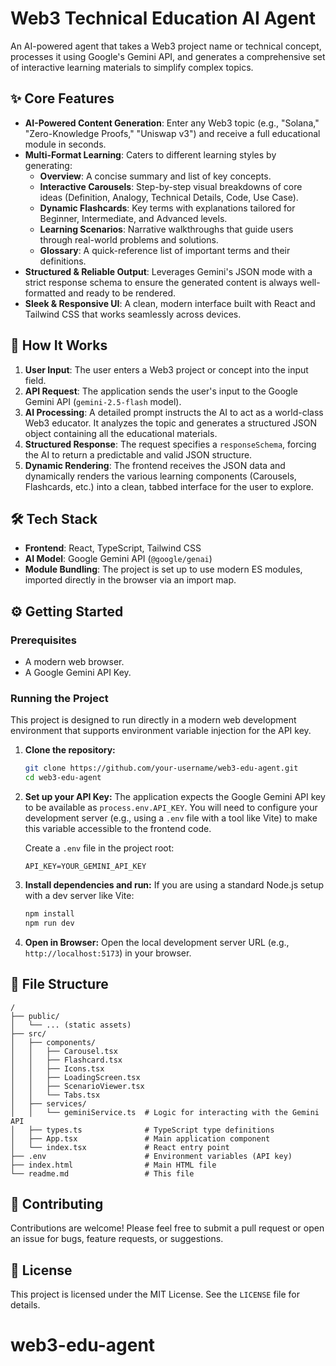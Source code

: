 # Web3 Technical Education AI Agent

An AI-powered agent that takes a Web3 project name or technical concept, processes it using Google's Gemini API, and generates a comprehensive set of interactive learning materials to simplify complex topics.

## ✨ Core Features

-   **AI-Powered Content Generation**: Enter any Web3 topic (e.g., "Solana," "Zero-Knowledge Proofs," "Uniswap v3") and receive a full educational module in seconds.
-   **Multi-Format Learning**: Caters to different learning styles by generating:
    -   **Overview**: A concise summary and list of key concepts.
    -   **Interactive Carousels**: Step-by-step visual breakdowns of core ideas (Definition, Analogy, Technical Details, Code, Use Case).
    -   **Dynamic Flashcards**: Key terms with explanations tailored for Beginner, Intermediate, and Advanced levels.
    -   **Learning Scenarios**: Narrative walkthroughs that guide users through real-world problems and solutions.
    -   **Glossary**: A quick-reference list of important terms and their definitions.
-   **Structured & Reliable Output**: Leverages Gemini's JSON mode with a strict response schema to ensure the generated content is always well-formatted and ready to be rendered.
-   **Sleek & Responsive UI**: A clean, modern interface built with React and Tailwind CSS that works seamlessly across devices.

## 🚀 How It Works

1.  **User Input**: The user enters a Web3 project or concept into the input field.
2.  **API Request**: The application sends the user's input to the Google Gemini API (`gemini-2.5-flash` model).
3.  **AI Processing**: A detailed prompt instructs the AI to act as a world-class Web3 educator. It analyzes the topic and generates a structured JSON object containing all the educational materials.
4.  **Structured Response**: The request specifies a `responseSchema`, forcing the AI to return a predictable and valid JSON structure.
5.  **Dynamic Rendering**: The frontend receives the JSON data and dynamically renders the various learning components (Carousels, Flashcards, etc.) into a clean, tabbed interface for the user to explore.

## 🛠️ Tech Stack

-   **Frontend**: React, TypeScript, Tailwind CSS
-   **AI Model**: Google Gemini API (`@google/genai`)
-   **Module Bundling**: The project is set up to use modern ES modules, imported directly in the browser via an import map.

## ⚙️ Getting Started

### Prerequisites

-   A modern web browser.
-   A Google Gemini API Key.

### Running the Project

This project is designed to run directly in a modern web development environment that supports environment variable injection for the API key.

1.  **Clone the repository:**
    ```bash
    git clone https://github.com/your-username/web3-edu-agent.git
    cd web3-edu-agent
    ```

2.  **Set up your API Key:**
    The application expects the Google Gemini API key to be available as `process.env.API_KEY`. You will need to configure your development server (e.g., using a `.env` file with a tool like Vite) to make this variable accessible to the frontend code.

    Create a `.env` file in the project root:
    ```
    API_KEY=YOUR_GEMINI_API_KEY
    ```

3.  **Install dependencies and run:**
    If you are using a standard Node.js setup with a dev server like Vite:
    ```bash
    npm install
    npm run dev
    ```

4.  **Open in Browser:**
    Open the local development server URL (e.g., `http://localhost:5173`) in your browser.

## 📂 File Structure

```
/
├── public/
│   └── ... (static assets)
├── src/
│   ├── components/
│   │   ├── Carousel.tsx
│   │   ├── Flashcard.tsx
│   │   ├── Icons.tsx
│   │   ├── LoadingScreen.tsx
│   │   ├── ScenarioViewer.tsx
│   │   └── Tabs.tsx
│   ├── services/
│   │   └── geminiService.ts  # Logic for interacting with the Gemini API
│   ├── types.ts              # TypeScript type definitions
│   ├── App.tsx               # Main application component
│   └── index.tsx             # React entry point
├── .env                      # Environment variables (API key)
├── index.html                # Main HTML file
└── readme.md                 # This file
```

## 🤝 Contributing

Contributions are welcome! Please feel free to submit a pull request or open an issue for bugs, feature requests, or suggestions.

## 📄 License

This project is licensed under the MIT License. See the `LICENSE` file for details.
# web3-edu-agent

